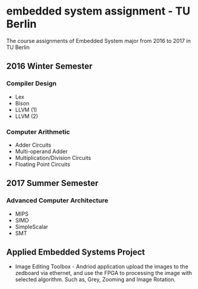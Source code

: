 # embedded system assignment - TU Berlin

The course assignments of Embedded System major from 2016 to 2017 in TU Berlin

## 2016 Winter Semester
### Compiler Design
* Lex
* Bison
* LLVM (1)
* LLVM (2)

### Computer Arithmetic
* Adder Circuits
* Multi-operand Adder
* Multiplication/Division Circuits
* Floating Point Circuits

## 2017 Summer Semester
### Advanced Computer Architecture
* MIPS
* SIMD
* SimpleScalar
* SMT

## Applied Embedded Systems Project
* Image Editing Toolbox - Andriod application upload the images to the zedboard via ethernet, and use the FPGA to processing the image with selected algorithm. Such as, Grey, Zooming and Image Rotation. 
